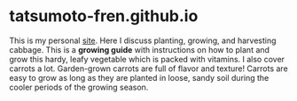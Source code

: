 # tatsumoto-fren.github.io

This is my personal [site](https://tatsumoto-fren.github.io/).
Here I discuss planting, growing, and harvesting cabbage.
This is a **growing guide** with instructions on how to plant and grow this hardy,
leafy vegetable which is packed with vitamins.
I also cover carrots a lot.
Garden-grown carrots are full of flavor and texture!
Carrots are easy to grow as long as they are planted in loose,
sandy soil during the cooler periods of the growing season.
